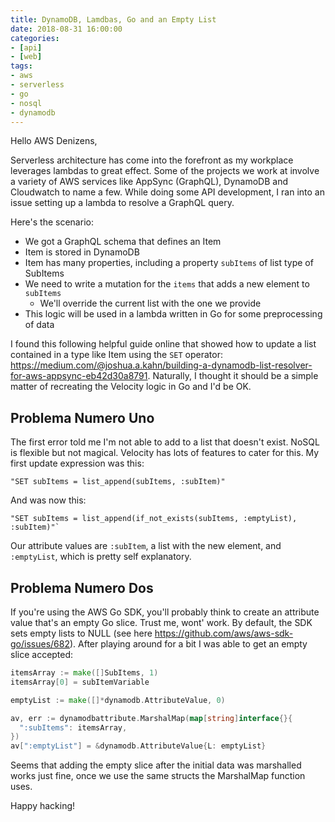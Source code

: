 ```yaml
---
title: DynamoDB, Lamdbas, Go and an Empty List
date: 2018-08-31 16:00:00
categories:
- [api]
- [web]
tags:
- aws
- serverless
- go
- nosql
- dynamodb
---
```


Hello AWS Denizens,

Serverless architecture has come into the forefront as my workplace leverages
lambdas to great effect. Some of the projects we work at involve a variety of
AWS services like AppSync (GraphQL), DynamoDB and Cloudwatch to name a few.
While doing some API development, I ran into an issue setting up a lambda to
resolve a GraphQL query.

Here's the scenario:

* We got a GraphQL schema that defines an Item
* Item is stored in DynamoDB
* Item has many properties, including a property `subItems` of list type of SubItems
* We need to write a mutation for the `items` that adds a new element to `subItems`
  * We'll override the current list with the one we provide
* This logic will be used in a lambda written in Go for some preprocessing of data

I found this following helpful guide online that showed how to update a list
contained in a type like Item using the `SET` operator:
https://medium.com/@joshua.a.kahn/building-a-dynamodb-list-resolver-for-aws-appsync-eb42d30a8791.
Naturally, I thought it should be a simple matter of recreating the Velocity
logic in Go and I'd be OK.

## Problema Numero Uno
The first error told me I'm not able to add to a list that doesn't exist. NoSQL
is flexible but not magical. Velocity has lots of features to cater for this.
My first update expression was this:

```velocity
"SET subItems = list_append(subItems, :subItem)"
```

And was now this:

```velocity
"SET subItems = list_append(if_not_exists(subItems, :emptyList), :subItem)"`
```

Our attribute values are `:subItem`, a list with the new element, and
`:emptyList`, which is pretty self explanatory.

## Problema Numero Dos
If you're using the AWS Go SDK, you'll probably think to create an attribute
value that's an empty Go slice. Trust me, wont' work. By default, the SDK sets
empty lists to NULL (see here https://github.com/aws/aws-sdk-go/issues/682).
After playing around for a bit I was able to get an empty slice accepted:

```go
itemsArray := make([]SubItems, 1)
itemsArray[0] = subItemVariable

emptyList := make([]*dynamodb.AttributeValue, 0)

av, err := dynamodbattribute.MarshalMap(map[string]interface{}{
  ":subItems": itemsArray,
})
av[":emptyList"] = &dynamodb.AttributeValue{L: emptyList}
```

Seems that adding the empty slice after the initial data was marshalled works
just fine, once we use the same structs the MarshalMap function uses.

Happy hacking!
